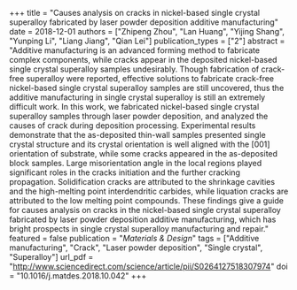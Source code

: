 +++
title = "Causes analysis on cracks in nickel-based single crystal superalloy fabricated by laser powder deposition additive manufacturing"
date = 2018-12-01
authors = ["Zhipeng Zhou", "Lan Huang", "Yijing Shang", "Yunping Li", "Liang Jiang", "Qian Lei"]
publication_types = ["2"]
abstract = "Additive manufacturing is an advanced forming method to fabricate complex components, while cracks appear in the deposited nickel-based single crystal superalloy samples undesirably. Though fabrication of crack-free superalloy were reported, effective solutions to fabricate crack-free nickel-based single crystal superalloy samples are still uncovered, thus the additive manufacturing in single crystal superalloy is still an extremely difficult work. In this work, we fabricated nickel-based single crystal superalloy samples through laser powder deposition, and analyzed the causes of crack during deposition processing. Experimental results demonstrate that the as-deposited thin-wall samples presented single crystal structure and its crystal orientation is well aligned with the [001] orientation of substrate, while some cracks appeared in the as-deposited block samples. Large misorientation angle in the local regions played significant roles in the cracks initiation and the further cracking propagation. Solidification cracks are attributed to the shrinkage cavities and the high-melting point interdendritic carbides, while liquation cracks are attributed to the low melting point compounds. These findings give a guide for causes analysis on cracks in the nickel-based single crystal superalloy fabricated by laser powder deposition additive manufacturing, which has bright prospects in single crystal superalloy manufacturing and repair."
featured = false
publication = "*Materials & Design*"
tags = ["Additive manufacturing", "Crack", "Laser powder deposition", "Single crystal", "Superalloy"]
url_pdf = "http://www.sciencedirect.com/science/article/pii/S0264127518307974"
doi = "10.1016/j.matdes.2018.10.042"
+++

